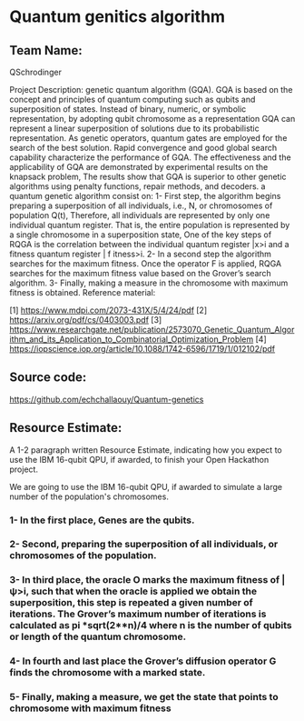 # Quantum genitics algorithm

## Team Name:
QSchrodinger

Project Description:
genetic quantum algorithm (GQA). GQA is based on the concept and principles of quantum computing such as qubits and superposition of states. Instead of binary, numeric, or symbolic representation, by adopting qubit chromosome as a representation GQA can represent a linear superposition of solutions due to its probabilistic representation. As genetic operators, quantum gates are employed for the search of the best solution. Rapid convergence and good global search capability characterize the performance of GQA. The effectiveness and the applicability of GQA are demonstrated by experimental results on the knapsack problem, The results show that GQA is superior to other genetic algorithms using penalty functions, repair methods, and decoders.
a quantum genetic algorithm consist on:
1- First step, the algorithm begins preparing a superposition of all individuals, i.e., N, or chromosomes of population Q(t), Therefore, all individuals are represented by only one individual quantum register. That is, the entire population is represented by a single chromosome in a superposition state, One of the key steps of RQGA is the correlation between the individual quantum register |x>i and a fitness quantum register | f itness>i.
2- In a second step the algorithm searches for the maximum fitness. Once the operator F is applied, RQGA searches for the maximum fitness value based on the Grover’s search algorithm.
3- Finally, making a measure in the chromosome with maximum fitness is obtained.
Reference material:

[1] https://www.mdpi.com/2073-431X/5/4/24/pdf
[2] https://arxiv.org/pdf/cs/0403003.pdf
[3] https://www.researchgate.net/publication/2573070_Genetic_Quantum_Algorithm_and_its_Application_to_Combinatorial_Optimization_Problem
[4] https://iopscience.iop.org/article/10.1088/1742-6596/1719/1/012102/pdf

## Source code:
https://github.com/echchallaouy/Quantum-genetics

## Resource Estimate:
A 1-2 paragraph written Resource Estimate, indicating how you expect to use the IBM 16-qubit QPU, if awarded, to finish your Open Hackathon project.

We are going to use the IBM 16-qubit QPU, if awarded to simulate a large number of the population's chromosomes.
### 1- In the first place, Genes are the qubits.
### 2- Second, preparing the superposition of all individuals, or chromosomes of the population.
### 3- In third place, the oracle O marks the maximum fitness of |ψ>i, such that when the oracle is applied we obtain the superposition, this step is repeated a given number of iterations. The Grover’s maximum number of iterations is calculated as pi *sqrt(2**n)/4 where n is the number of qubits or length of the quantum chromosome.
### 4- In fourth and last place the Grover’s diffusion operator G finds the chromosome with a marked state.
### 5- Finally, making a measure, we get the state that points to chromosome with maximum fitness
